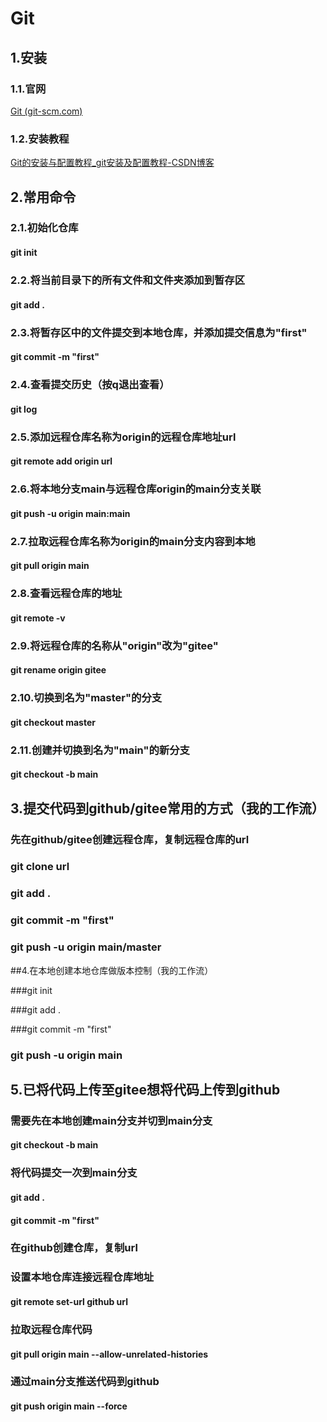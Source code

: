 # Git

## 1.安装

### 1.1.官网

[Git (git-scm.com)](https://git-scm.com/)

### 1.2.安装教程

[Git的安装与配置教程_git安装及配置教程-CSDN博客](https://blog.csdn.net/weixin_53415203/article/details/136083804?spm=1001.2101.3001.6661.1&utm_medium=distribute.pc_relevant_t0.none-task-blog-2%7Edefault%7EYuanLiJiHua%7EPaidSort-1-136083804-blog-131104523.235%5Ev43%5Epc_blog_bottom_relevance_base2&depth_1-utm_source=distribute.pc_relevant_t0.none-task-blog-2%7Edefault%7EYuanLiJiHua%7EPaidSort-1-136083804-blog-131104523.235%5Ev43%5Epc_blog_bottom_relevance_base2&utm_relevant_index=1)

## 2.常用命令

### 2.1.初始化仓库

#### git init

### 2.2.将当前目录下的所有文件和文件夹添加到暂存区

#### git add .

### 2.3.将暂存区中的文件提交到本地仓库，并添加提交信息为"first"

#### git commit -m "first"

### 2.4.查看提交历史（按q退出查看）

#### git log

### 2.5.添加远程仓库名称为origin的远程仓库地址url

#### git remote add origin url

### 2.6.将本地分支main与远程仓库origin的main分支关联

#### git push -u origin main:main

### 2.7.拉取远程仓库名称为origin的main分支内容到本地

#### git pull origin main

### 2.8.查看远程仓库的地址

#### git remote -v

### 2.9.将远程仓库的名称从"origin"改为"gitee"

#### git rename origin gitee

### 2.10.切换到名为"master"的分支

#### git checkout master

### 2.11.创建并切换到名为"main"的新分支

#### git checkout -b main

## 3.提交代码到github/gitee常用的方式（我的工作流）

### 先在github/gitee创建远程仓库，复制远程仓库的url

### git clone url

### git add .

### git commit -m "first"

### git push -u origin main/master

##4.在本地创建本地仓库做版本控制（我的工作流）

###git init

###git add .

###git commit -m "first"

### git push -u origin main

## 5.已将代码上传至gitee想将代码上传到github

### 需要先在本地创建main分支并切到main分支

#### git checkout -b main

### 将代码提交一次到main分支

#### git add .

#### git commit -m "first"

### 在github创建仓库，复制url

### 设置本地仓库连接远程仓库地址

#### git remote set-url github url

### 拉取远程仓库代码

#### git pull origin main --allow-unrelated-histories

### 通过main分支推送代码到github

#### git push origin main --force























